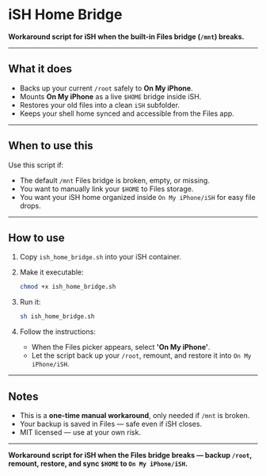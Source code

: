 # iSH Home Bridge

**Workaround script for iSH when the built-in Files bridge (`/mnt`) breaks.**

---

## What it does

- Backs up your current `/root` safely to **On My iPhone**.
- Mounts **On My iPhone** as a live `$HOME` bridge inside iSH.
- Restores your old files into a clean `iSH` subfolder.
- Keeps your shell home synced and accessible from the Files app.

---

## When to use this

Use this script if:
- The default `/mnt` Files bridge is broken, empty, or missing.
- You want to manually link your `$HOME` to Files storage.
- You want your iSH home organized inside `On My iPhone/iSH` for easy file drops.

---

## How to use

1. Copy `ish_home_bridge.sh` into your iSH container.

2. Make it executable:

    ```sh
    chmod +x ish_home_bridge.sh
    ```

3. Run it:

    ```sh
    sh ish_home_bridge.sh
    ```

4. Follow the instructions:
   - When the Files picker appears, select **'On My iPhone'**.
   - Let the script back up your `/root`, remount, and restore it into `On My iPhone/iSH`.

---

## Notes

- This is a **one-time manual workaround**, only needed if `/mnt` is broken.
- Your backup is saved in Files — safe even if iSH closes.
- MIT licensed — use at your own risk.

---

**Workaround script for iSH when the Files bridge breaks — backup `/root`, remount, restore, and sync `$HOME` to `On My iPhone/iSH`.**
